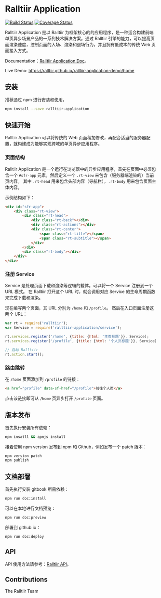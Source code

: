 # Ralltiir Application

[![Build Status](https://travis-ci.org/Ralltiir/ralltiir-application.svg?branch=master)](https://travis-ci.org/Ralltiir/ralltiir-application)
[![Coverage Status](https://coveralls.io/repos/github/Ralltiir/ralltiir-application/badge.svg?branch=master)](https://coveralls.io/github/Ralltiir/ralltiir-application?branch=master)

Ralltiir Application 是以 Ralltiir 为框架核心的的应用程序，是一种适合构建前端单页异步场景产品的一系列技术解决方案。通过 Ralltiir 引擎的能力，可以提高页面渲染速度，控制页面的入场、渲染和退场行为，并且拥有低成本的传统 Web 页面接入方式。

Documentation：[Ralltiir Application Doc][rt-app-doc]。

Live Demo: <https://ralltiir.github.io/ralltiir-application-demo/home>

## 安装

推荐通过 npm 进行安装和使用。
```bash
npm install --save ralltiir-application
```

## 快速开始

Ralltiir Application 可以将传统的 Web 页面稍加修改，再配合适当的服务器配置，就构建成为能够实现跨域的单页异步应用程序。

### 页面结构

Ralltiir Application 是一个运行在浏览器中的异步应用程序，首先在页面中必须包含一个 `#sfr-app` 元素，然后定义一个 `.rt-view` 来包含（服务器端渲染的）当前页内容。 其中 `.rt-head` 用来包含头部内容（导航栏），`.rt-body` 用来包含页面主体内容。

示例结构如下：

```html
<div id="sfr-app">
    <div class="rt-view">
        <div class="rt-head">
            <div class="rt-back"></div>
            <div class="rt-actions"></div>
            <div class="rt-center">
                <span class="rt-title"></span>
                <span class="rt-subtitle"></span>
            </div>
        </div>
        <div class="rt-body"></div>
    </div>
</div>
```

### 注册 Service

Service 是处理页面下载和渲染等逻辑的载体。可以将一个 Service 注册到一个 URL 模式。 在 Ralltiir 打开这个 URL 时，就会调用对应 Service 的生命周期函数来完成下载和渲染。

现在编写两个页面，其 URL 分别为 `/home` 和 `/profile`。 然后在入口页面注册这两个 URL：

```javascript
var rt = require('ralltiir');
var Service = require('ralltiir-application/service');

rt.services.register('/home', {title: {html: '主页标题'}}, Service);
rt.services.register('/profile', {title: {html: '个人页标题'}}, Service);

// 启动 Ralltiir
rt.action.start();
```

### 路由跳转

在 `/home` 页面添加到 `/profile` 的链接：

```html
<a href="profile" data-sf-href="/profile">前往个人页</a>
```

点击该链接即可从 `/home` 页异步打开 `/profile` 页面。

## 版本发布

首先执行安装所有依赖：

```bash
npm insatll && apmjs install
```

接着使用 npm version 发布到 npm 和 Github，例如发布一个 patch 版本：

```bash
npm version patch
npm publish
```

## 文档部署

首先执行安装 gitbook 所需依赖：

```bash
npm run doc:install
```

可以在本地进行文档预览：

```bash
npm run doc:preview
```

部署到 github.io：

```bash
npm run doc:deploy
```

## API

API 使用方法请参考：[Ralltiir API][rt-api-wiki]。


## Contributions

The Ralltiir Team

[rt-app-doc]: https://ralltiir.github.io/ralltiir/get-started/html-structure.html
[rt-api-wiki]: https://ralltiir.github.io/ralltiir/api/action.html